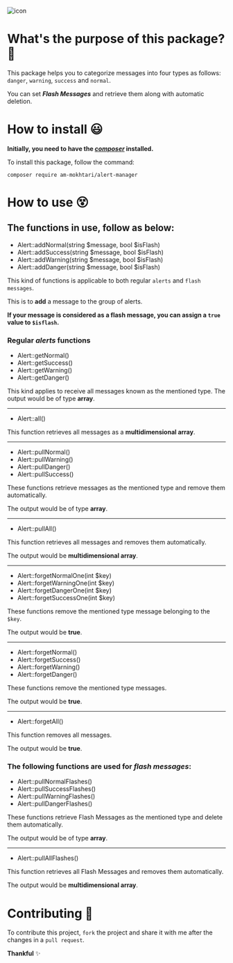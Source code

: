 ![icon](https://i.imgur.com/hoTCW6N.jpeg)

# What's the purpose of this package? 🤔

This package helps you to categorize messages into four types as follows: `danger`, `warning`, `success` and `normal`.

You can set ***Flash Messages*** and retrieve them along with automatic deletion.

# How to install 😃

**Initially, you need to have the *[composer](https://composer.org)* installed.**

To install this package, follow the command:

```
composer require am-mokhtari/alert-manager
```

# How to use 😵

## The functions in use, follow as below:

- Alert::addNormal(string $message, bool $isFlash)
- Alert::addSuccess(string $message, bool $isFlash)
- Alert::addWarning(string $message, bool $isFlash)
- Alert::addDanger(string $message, bool $isFlash)

This kind of functions is applicable to both regular `alerts` and `flash messages`.

This is to **add** a message to the group of alerts.

**If your message is considered as a flash message, you can assign a `true` value to `$isflash`.**

### Regular *alerts* functions

- Alert::getNormal()
- Alert::getSuccess()
- Alert::getWarning()
- Alert::getDanger()

This kind applies to receive all messages known as the mentioned type.
The output would be of type **array**.

----

- Alert::all()

This function retrieves all messages as a **multidimensional array**.

----

- Alert::pullNormal()
- Alert::pullWarning()
- Alert::pullDanger()
- Alert::pullSuccess()

These functions retrieve messages as the mentioned type and remove them automatically.

The output would be of type **array**.

----

- Alert::pullAll()

This function retrieves all messages and removes them automatically.

The output would be **multidimensional array**.

----

- Alert::forgetNormalOne(int $key)
- Alert::forgetWarningOne(int $key)
- Alert::forgetDangerOne(int $key)
- Alert::forgetSuccessOne(int $key)

These functions remove the mentioned type message belonging to the `$key`.

The output would be **true**.

----

- Alert::forgetNormal()
- Alert::forgetSuccess()
- Alert::forgetWarning()
- Alert::forgetDanger()

These functions remove the mentioned type messages.

The output would be **true**.

----

- Alert::forgetAll()

This function removes all messages.

The output would be **true**.

### The following functions are used for *flash messages*:

- Alert::pullNormalFlashes()
- Alert::pullSuccessFlashes()
- Alert::pullWarningFlashes()
- Alert::pullDangerFlashes()

These functions retrieve Flash Messages as the mentioned type and delete them automatically.

The output would be of type **array**.

----

- Alert::pullAllFlashes()

This function retrieves all Flash Messages and removes them automatically.

The output would be **multidimensional array**.

# Contributing 🤝

To contribute this project, `fork` the project and share it with me after the changes in a `pull request`.

**Thankful** ✨
